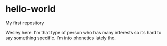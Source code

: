 # hello-world
My first repository

Wesley here.
I'm that type of person who has many interests so its hard to say something specific.
I'm into phonetics lately tho.
